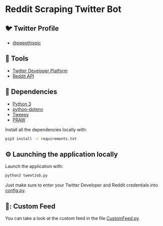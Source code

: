 <h1>
  Reddit Scraping Twitter Bot
</h1>

## :bird: Twitter Profile

- [@peepthispic](https://twitter.com/PeepThisPic)

## :hammer: Tools

- [Twitter Developer Platform](https://developer.twitter.com/en)
- [Reddit API](https://www.reddit.com/dev/api/)

## :bookmark_tabs: Dependencies

- [Python 3](https://www.python.org/downloads/)
- [python-dotenv](https://pypi.org/project/python-dotenv/)
- [Tweepy](https://www.tweepy.org/)
- [PRAW](https://praw.readthedocs.io/en/stable/)

Install all the dependencies locally with:

```bash
pip3 install -r requirements.txt
```

## :gear: Launching the application locally

Launch the application with:

```bash
python3 tweetJob.py
```

Just make sure to enter your Twitter Developer and Reddit credentials into [config.py](https://github.com/potternate/twitterbot/blob/main/config.py). 


## 📜: Custom Feed

You can take a look at the custom feed in the file [CustomFeed.py](https://github.com/potternate/twitterbot/blob/main/CustomFeed.py). 

